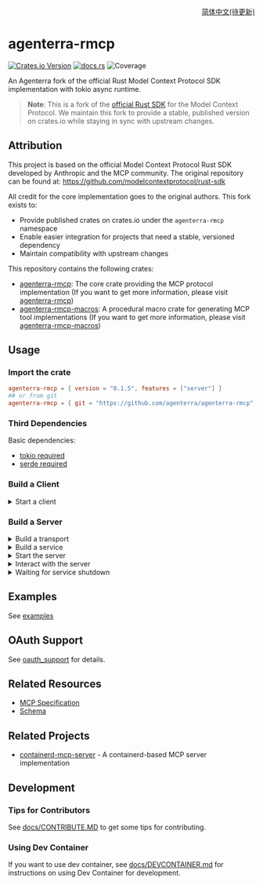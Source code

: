 <div align = "right">
<a href="docs/readme/README.zh-cn.md">简体中文(待更新)</a>
</div>

# agenterra-rmcp

[![Crates.io Version](https://img.shields.io/crates/v/agenterra-rmcp)](https://crates.io/crates/agenterra-rmcp)
[![docs.rs](https://docs.rs/agenterra-rmcp/badge.svg)](https://docs.rs/agenterra-rmcp)
![Coverage](docs/coverage.svg)

An Agenterra fork of the official Rust Model Context Protocol SDK implementation with tokio async runtime.

> **Note**: This is a fork of the [official Rust SDK](https://github.com/modelcontextprotocol/rust-sdk) for the Model Context Protocol. We maintain this fork to provide a stable, published version on crates.io while staying in sync with upstream changes.

## Attribution

This project is based on the official Model Context Protocol Rust SDK developed by Anthropic and the MCP community. The original repository can be found at: https://github.com/modelcontextprotocol/rust-sdk

All credit for the core implementation goes to the original authors. This fork exists to:
- Provide published crates on crates.io under the `agenterra-rmcp` namespace
- Enable easier integration for projects that need a stable, versioned dependency
- Maintain compatibility with upstream changes


This repository contains the following crates:

- [agenterra-rmcp](crates/rmcp): The core crate providing the MCP protocol implementation (If you want to get more information, please visit [agenterra-rmcp](crates/rmcp/README.md))
- [agenterra-rmcp-macros](crates/rmcp-macros): A procedural macro crate for generating MCP tool implementations (If you want to get more information, please visit [agenterra-rmcp-macros](crates/rmcp-macros/README.md))

## Usage

### Import the crate

```toml
agenterra-rmcp = { version = "0.1.5", features = ["server"] }
## or from git
agenterra-rmcp = { git = "https://github.com/agenterra/agenterra-rmcp", branch = "main" }
```
### Third Dependencies
Basic dependencies:
- [tokio required](https://github.com/tokio-rs/tokio)
- [serde required](https://github.com/serde-rs/serde)



### Build a Client
<details>
<summary>Start a client</summary>

```rust, ignore
use agenterra_rmcp::{ServiceExt, transport::{TokioChildProcess, ConfigureCommandExt}};
use tokio::process::Command;

#[tokio::main]
async fn main() -> Result<(), Box<dyn std::error::Error>> {
    let client = ().serve(TokioChildProcess::new(Command::new("npx").configure(|cmd| {
        cmd.arg("-y").arg("@modelcontextprotocol/server-everything");
    }))?).await?;
    Ok(())
}
```
</details>

### Build a Server

<details>
<summary>Build a transport</summary>

```rust, ignore
use tokio::io::{stdin, stdout};
let transport = (stdin(), stdout());
```

</details>

<details>
<summary>Build a service</summary>

You can easily build a service by using [`ServerHandler`](crates/rmcp/src/handler/server.rs) or [`ClientHandler`](crates/rmcp/src/handler/client.rs).

```rust, ignore
let service = common::counter::Counter::new();
```
</details>

<details>
<summary>Start the server</summary>

```rust, ignore
// this call will finish the initialization process
let server = service.serve(transport).await?;
```
</details>

<details>
<summary>Interact with the server</summary>

Once the server is initialized, you can send requests or notifications:

```rust, ignore
// request
let roots = server.list_roots().await?;

// or send notification
server.notify_cancelled(...).await?;
```
</details>

<details>
<summary>Waiting for service shutdown</summary>

```rust, ignore
let quit_reason = server.waiting().await?;
// or cancel it
let quit_reason = server.cancel().await?;
```
</details>


## Examples

See [examples](examples/README.md)

## OAuth Support

See [oauth_support](docs/OAUTH_SUPPORT.md) for details.


## Related Resources

- [MCP Specification](https://spec.modelcontextprotocol.io/specification/2024-11-05/)
- [Schema](https://github.com/modelcontextprotocol/specification/blob/main/schema/2024-11-05/schema.ts)

## Related Projects
- [containerd-mcp-server](https://github.com/jokemanfire/mcp-containerd) - A containerd-based MCP server implementation

## Development

### Tips for Contributors
See [docs/CONTRIBUTE.MD](docs/CONTRIBUTE.MD) to get some tips for contributing.

### Using Dev Container
If you want to use dev container, see [docs/DEVCONTAINER.md](docs/DEVCONTAINER.md) for instructions on using Dev Container for development.